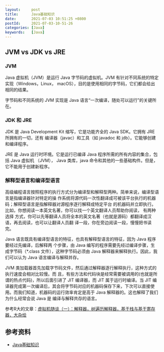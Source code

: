 ```yaml
---
layout:     post
title:      Java基础知识
date:       2021-07-03 10:51:25 +0800
postId:     2021-07-03-10-51-26
categories: [Java]
keywords:   [Java]
---
```


## JVM vs JDK vs JRE

### JVM

Java 虚拟机（JVM）是运行 Java 字节码的虚拟机。JVM 有针对不同系统的特定实现（Windows，Linux，
macOS），目的是使用相同的字节码，它们都会给出相同的结果。

字节码和不同系统的 JVM 实现是 Java 语言“一次编译，随处可以运行”的关键所在。

### JDK 和 JRE

JDK 是 Java Development Kit 缩写，它是功能齐全的 Java SDK。它拥有 JRE 所拥有的一切，还有
编译器（javac）和工具（如 javadoc 和 jdb）。它能够创建和编译程序。

JRE 是 Java 运行时环境。它是运行已编译 Java 程序所需的所有内容的集合，包括 Java 虚拟机 （JVM），
Java 类库，java 命令和其他的一些基础构件。但是，它不能用于创建新程序。

### 解释型语言和编译型语言

高级编程语言按照程序的执行方式分为编译型和解释型两种。简单来说，编译型语言是指编译器针对特定的操
作系统将源代码一次性翻译成可被该平台执行的机器码；解释型语言是指解释器对源程序逐行解释成特定平台
的机器码并立即执行。比如，你想阅读一本英文名著，你可以找一个英文翻译人员帮助你阅读， 有两种选择
方式，你可以先等翻译人员将全本的英文名著（也就是源码）都翻译成汉语，再去阅读，也可以让翻译人员翻
译一段，你在旁边阅读一段，慢慢把书读完。

Java 语言既具有编译型语言的特征，也具有解释型语言的特征，因为 Java 程序要经过先编译，后解释两
个步骤，由 Java 编写的程序需要先经过编译步骤，生成字节码（\*.class 文件），这种字节码必须由 
Java 解释器来解释执行。因此，我们可以认为 Java 语言编译与解释并存。

JVM 类加载器首先加载字节码文件，然后通过解释器逐行解释执行，这种方式的执行速度会相对比较慢。而
且，有些方法和代码块是经常需要被调用的(也就是所谓的热点代码)，所以后面引进了 JIT 编译器，而 JIT
属于运行时编译。当 JIT 编译器完成第一次编译后，其会将字节码对应的机器码保存下来，下次可以直接使
用。而我们知道，机器码的运行效率肯定是高于 Java 解释器的。这也解释了我们为什么经常会说 Java 是
编译与解释共存的语言。

参考R大的文章：[虚拟机随谈（一）：解释器，树遍历解释器，基于栈与基于寄存器，大杂烩](https://www.iteye.com/blog/rednaxelafx-492667)

## 参考资料

* [Java基础知识](https://snailclimb.gitee.io/javaguide/#/docs/java/basis/Java基础知识)
